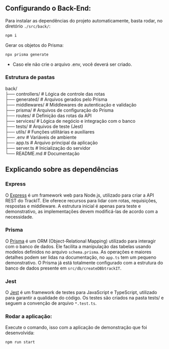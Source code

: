 ## Configurando o Back-End:

Para instalar as dependências do projeto automaticamente, basta rodar, no diretório `./src/back/`:

```bash
npm i
```

Gerar os objetos do Prisma:

```bash
npx prisma generate
```

- Caso ele não crie o arquivo .env, você deverá ser criado.

### Estrutura de pastas

back/             
├── controllers/       # Lógica de controle das rotas              
├── generated/         # Arquivos gerados pelo Prisma  
├── middlewares/       # Middlewares de autenticação e validação  
├── prisma/            # Arquivos de configuração do Prisma  
├── routes/            # Definição das rotas da API  
├── services/          # Lógica de negócio e integração com o banco  
├── tests/             # Arquivos de teste (Jest)  
├── utils/             # Funções utilitárias e auxiliares  
├── .env               # Variáveis de ambiente  
├── app.ts             # Arquivo principal da aplicação  
├── server.ts          # Inicialização do servidor  
└── README.md          # Documentação  

## Explicando sobre as dependências

### Express

O [Express](https://expressjs.com/) é um framework web para Node.js, utilizado para criar a API REST do TrackIT. Ele oferece recursos para lidar com rotas, requisições, respostas e middleware. A estrutura inicial é apenas para teste e demonstrativo, as implementações devem modificá-las de acordo com a necessidade.

### Prisma

O [Prisma](https://www.prisma.io/docs) é um ORM (Object-Relational Mapping) utilizado para interagir com o banco de dados. Ele facilita a manipulação das tabelas usando modelos definidos no arquivo `schema.prisma`. As operações e maiores detalhes podem ser lidas na documentação, no `app.ts` tem um pequeno demonstrativo. O Prisma já está totalmente configurado com a estrutura do banco de dados presente em `src/db/createDBbtrackIT`.


### Jest

O [Jest](https://jestjs.io/pt-BR/docs/getting-started) é um framework de testes para JavaScript e TypeScript, utilizado para garantir a qualidade do código. Os testes são criados na pasta tests/ e seguem a convenção de arquivo `*.test.ts`.

### Rodar a aplicação:

Execute o comando, isso com a aplicação de demonstração que foi desenvolvida:

```bash
npm run start
```



